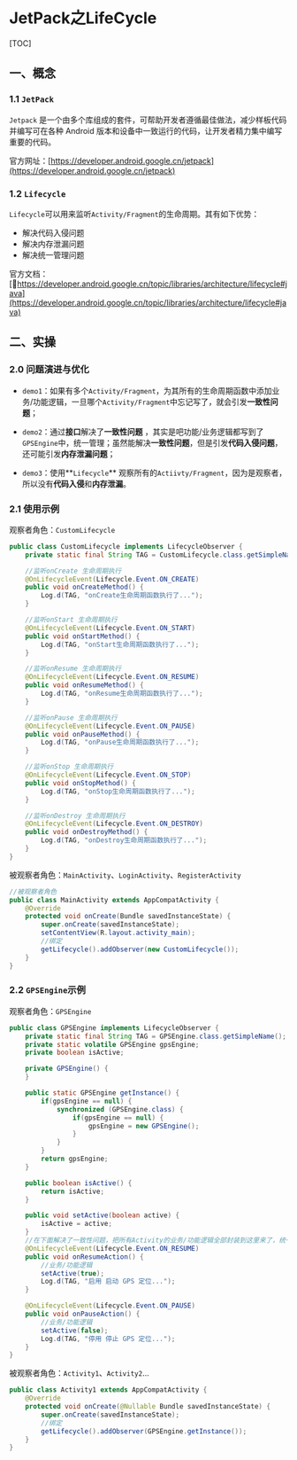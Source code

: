 # JetPack之LifeCycle

[TOC]

## 一、概念

### 1.1 `JetPack`

`Jetpack` 是一个由多个库组成的套件，可帮助开发者遵循最佳做法，减少样板代码并编写可在各种 Android 版本和设备中一致运行的代码，让开发者精力集中编写重要的代码。

官方网址：[https://developer.android.google.cn/jetpack](https://developer.android.google.cn/jetpack)

### 1.2 `Lifecycle`

`Lifecycle`可以用来监听`Activity/Fragment`的生命周期。其有如下优势：

* 解决代码入侵问题
* 解决内存泄漏问题
* 解决统一管理问题

官方文档：[https://developer.android.google.cn/topic/libraries/architecture/lifecycle#java](https://developer.android.google.cn/topic/libraries/architecture/lifecycle#java)

## 二、实操

### 2.0 问题演进与优化

* `demo1`：如果有多个`Activity/Fragment`，为其所有的生命周期函数中添加业务/功能逻辑，一旦哪个`Activity/Fragment`中忘记写了，就会引发**一致性问题**；

* `demo2`：通过**接口**解决了**一致性问题** ，其实是吧功能/业务逻辑都写到了`GPSEngine`中，统一管理；虽然能解决**一致性问题**，但是引发**代码入侵问题**，还可能引发**内存泄漏问题**；

* `demo3`：使用**`Lifecycle`** 观察所有的`Actiivty/Fragment`，因为是观察者，所以没有**代码入侵**和**内存泄漏**。
### 2.1 使用示例

观察者角色：`CustomLifecycle`

```java
public class CustomLifecycle implements LifecycleObserver {
    private static final String TAG = CustomLifecycle.class.getSimpleName();

    //监听onCreate 生命周期执行
    @OnLifecycleEvent(Lifecycle.Event.ON_CREATE)
    public void onCreateMethod() {
        Log.d(TAG, "onCreate生命周期函数执行了...");
    }

    //监听onStart 生命周期执行
    @OnLifecycleEvent(Lifecycle.Event.ON_START)
    public void onStartMethod() {
        Log.d(TAG, "onStart生命周期函数执行了...");
    }

    //监听onResume 生命周期执行
    @OnLifecycleEvent(Lifecycle.Event.ON_RESUME)
    public void onResumeMethod() {
        Log.d(TAG, "onResume生命周期函数执行了...");
    }

    //监听onPause 生命周期执行
    @OnLifecycleEvent(Lifecycle.Event.ON_PAUSE)
    public void onPauseMethod() {
        Log.d(TAG, "onPause生命周期函数执行了...");
    }

    //监听onStop 生命周期执行
    @OnLifecycleEvent(Lifecycle.Event.ON_STOP)
    public void onStopMethod() {
        Log.d(TAG, "onStop生命周期函数执行了...");
    }

    //监听onDestroy 生命周期执行
    @OnLifecycleEvent(Lifecycle.Event.ON_DESTROY)
    public void onDestroyMethod() {
        Log.d(TAG, "onDestroy生命周期函数执行了...");
    }
}
```

被观察者角色：`MainActivity`、`LoginActivity`、`RegisterActivity`

```java
//被观察者角色
public class MainActivity extends AppCompatActivity {
    @Override
    protected void onCreate(Bundle savedInstanceState) {
        super.onCreate(savedInstanceState);
        setContentView(R.layout.activity_main);
        //绑定
        getLifecycle().addObserver(new CustomLifecycle());
    }
}
```

### 2.2 `GPSEngine`示例

观察者角色：`GPSEngine`

```java
public class GPSEngine implements LifecycleObserver {
    private static final String TAG = GPSEngine.class.getSimpleName();
    private static volatile GPSEngine gpsEngine;
    private boolean isActive;

    private GPSEngine() {
    }

    public static GPSEngine getInstance() {
        if(gpsEngine == null) {
            synchronized (GPSEngine.class) {
                if(gpsEngine == null) {
                    gpsEngine = new GPSEngine();
                }
            }
        }
        return gpsEngine;
    }

    public boolean isActive() {
        return isActive;
    }

    public void setActive(boolean active) {
        isActive = active;
    }
    //在下面解决了一致性问题，把所有Activity的业务/功能逻辑全部封装到这里来了，统一管理
    @OnLifecycleEvent(Lifecycle.Event.ON_RESUME)
    public void onResumeAction() {
        //业务/功能逻辑
        setActive(true);
        Log.d(TAG, "启用 启动 GPS 定位...");
    }

    @OnLifecycleEvent(Lifecycle.Event.ON_PAUSE)
    public void onPauseAction() {
        //业务/功能逻辑
        setActive(false);
        Log.d(TAG, "停用 停止 GPS 定位...");
    }
}
```

被观察者角色：`Activity1`、`Activity2`...

```java
public class Activity1 extends AppCompatActivity {
    @Override
    protected void onCreate(@Nullable Bundle savedInstanceState) {
        super.onCreate(savedInstanceState);
        //绑定
        getLifecycle().addObserver(GPSEngine.getInstance());
    }
}
```

